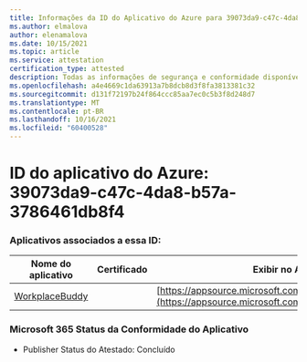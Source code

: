 ```yaml
---
title: Informações da ID do Aplicativo do Azure para 39073da9-c47c-4da8-b57a-3786461db8f4
ms.author: elmalova
author: elenamalova
ms.date: 10/15/2021
ms.topic: article
ms.service: attestation
certification_type: attested
description: Todas as informações de segurança e conformidade disponíveis para 39073da9-c47c-4da8-b57a-3786461db8f4.
ms.openlocfilehash: a4e4669c1da63913a7b8dcb8d3f8fa3813381c32
ms.sourcegitcommit: d131f72197b24f864ccc85aa7ec0c5b3f8d248d7
ms.translationtype: MT
ms.contentlocale: pt-BR
ms.lasthandoff: 10/16/2021
ms.locfileid: "60400528"
---
```

# <a name="azure-app-id-39073da9-c47c-4da8-b57a-3786461db8f4"></a>ID do aplicativo do Azure: 39073da9-c47c-4da8-b57a-3786461db8f4


### <a name="apps-associated-with-this-id"></a>Aplicativos associados a essa ID:
| **Nome do aplicativo** | **Certificado** | **Exibir no AppSource** |
|--------------|---------------|-----------------------|
| [WorkplaceBuddy](https://docs.microsoft.com/microsoft-365-app-certification/forward/WA200001238) |  | [https://appsource.microsoft.com/product/office/WA200001238](https://appsource.microsoft.com/product/office/WA200001238) |

### <a name="microsoft-365-app-compliance-status"></a>Microsoft 365 Status da Conformidade do Aplicativo
- Publisher Status do Atestado: Concluído
